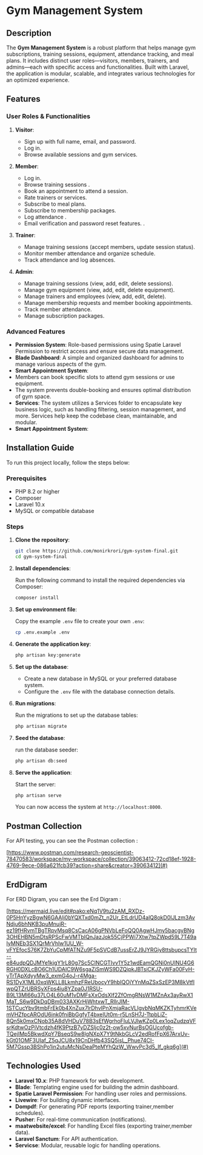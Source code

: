 # Gym Management System

## Description

The **Gym Management System** is a robust platform that helps manage gym subscriptions, training sessions, equipment, attendance tracking, and meal plans. It includes distinct user roles—visitors, members, trainers, and admins—each with specific access and functionalities. Built with Laravel, the application is modular, scalable, and integrates various technologies for an optimized experience.

## Features

### User Roles & Functionalities

1. **Visitor**:
   - Sign up with full name, email, and password.
   - Log in.
   - Browse available sessions and gym services.

2. **Member**:
   - Log in.
   - Browse training sessions .
   - Book an appointment to attend a session.
   - Rate trainers or services.
   - Subscribe to meal plans.
   - Subscribe to membership packages.
   - Log attendance .
   - Email verification and password reset features. .

3. **Trainer**:
   - Manage training sessions (accept members, update session status).
   - Monitor member attendance and organize schedule.
   - Track attendance and log absences.

4. **Admin**:
   - Manage training sessions (view, add, edit, delete sessions).
   - Manage gym equipment (view, add, edit, delete equipment).
   - Manage trainers and employees (view, add, edit, delete).
   - Manage membership requests and member booking appointments.
   - Track member attendance.
   - Manage subscription packages.

### Advanced Features

   - **Permission System**: Role-based permissions using Spatie Laravel Permission to   restrict access and ensure secure data management.
   - **Blade Dashboard**: A simple and organized dashboard for admins to manage   various     aspects of the gym. 
   - **Smart Appointment System**:
   - Members can book specific slots to attend gym sessions or use equipment.
   - The system prevents double-booking and ensures optimal distribution of gym space. 
   - **Services**:
     The system utilizes a Services folder to encapsulate key business logic, such as handling filtering, session management, and more. Services help keep the codebase clean, maintainable, and modular. 
   - **Smart Appointment System**: 



## Installation Guide

To run this project locally, follow the steps below:

### Prerequisites
- PHP 8.2 or higher
- Composer
- Laravel 10.x
- MySQL or compatible database

### Steps

1. **Clone the repository**:

   ```bash
   git clone https://github.com/monirkrori/gym-system-final.git
   cd gym-system-final
   ```

2. **Install dependencies**:

   Run the following command to install the required dependencies via Composer:

   ```bash
   composer install
   ```

3. **Set up environment file**:

   Copy the example `.env` file to create your own `.env`:

   ```bash
   cp .env.example .env
   ```

4. **Generate the application key**:

   ```bash
   php artisan key:generate
   ```

5. **Set up the database**:

   - Create a new database in MySQL or your preferred database system.
   - Configure the `.env` file with the database connection details.

6. **Run migrations**:

   Run the migrations to set up the database tables:

   ```bash
   php artisan migrate
   ```

7. **Seed the database**:

    run the database seeder:

   ```bash
   php artisan db:seed
   ```

8. **Serve the application**:

   Start the  server:

   ```bash
   php artisan serve
   ```

   You can now access the system at `http://localhost:8000`.

## Postman Collection

For API testing, you can see the Postman collection :

[https://www.postman.com/research-geoscientist-78470583/workspace/my-workspace/collection/39063412-72cd18ef-1928-4769-9ece-086a621fcb39?action=share&creator=39063412](#)

## ErdDigram 

For ERD Digram, you can see the Erd Digram :

[https://mermaid.live/edit#pako:eNq1V9tu2zAM_RXDz-0P5HnYyzBgwN6GAAIj0bYQXTxd0mZt_n2Ur_EtLdrUD4alQ8okD0lJLzm3AvNdju6bhNKB3puMnujR-ez19fHRvmTBgTRpvMsq8CsCacA06gPNVbLeFoQQ0AgwHJmy5bacgyBNg3OHEHBN5mDtsRPScFwVMTbIQnJazJok55CjPPWi7Xtw7tpZWpd59L7T49aIyMNEb3SX1QrMrVhIw1UU_W-vFYEfocS76K7ZbYuCpMfATNZu9F5pSVCdB7ussErZJ9JYRGiy8ttsbupcsTYIt--e84udpQDJMYe1kjgY1rL80g7Sc5ClNCGTIvv1Y5z1wdEamQGNi0nUINU4G6RGH0DXLcBO6Ch1UDAIC9W6sgaZiSmWS9DZQipkJBTsiCKJZyWFa00FvH-yTrTApXdyyMw3_exmG4oJ-r4Mga-RS1DyX1MLI0xqWKLL8LkmhzFReUbocyY9hbIQOjYYnMqZSxSzEP3M8kVtfIwpQTZrUBRSyXFps4iu8YZpa0J1RSU-B9L13Ml66u37LO4L60uM1vDMFsXxOdsXlf2ZfOmgRNsW1MZnAx3ayRwX1MaT_S6w9DkDqDBm033AXKrHjWhtxwT_RllrJIM-1STCucYbv9tmbFrEk0b4XnZux7lrDhvlPnXmjaRacVLIgvbNqMKZKTyhmrKVemVHZfpcAROdU6ink0fniBbGgfyT4bxeIUt0m-r5LnSH7J-TtpbLjZ-8Qn5k0mxCNob35A8dVHDuV78B3sEfWgrhoFIuLVJlwKZp0Lex1oqZudzqVFsrKdtwOzPiVtcdzh4fK9PtzB7yDZSljc0z2t-ow5xvNurBsOGUcofgb-TQejIMp5BkwdXpY7BseqS9w8lgNXpX7Y9tNkbGLcV2edRofFpX67ArxUv-kGt01OMF3UIaf_Z5qJCU8x19CnDHfb43SQ5isL_Phue74CI-5M7Gssp3BShPo1in2utuMcNsDeaPteMYhQzW_WwvPc3d5_If_gkq6g](#)

## Technologies Used

- **Laravel 10.x**: PHP framework for web development.
- **Blade**: Templating engine used for building the admin dashboard.
- **Spatie Laravel Permission**: For handling user roles and permissions.
- **Livewire**: For building dynamic interfaces.
- **Dompdf**: For generating PDF reports (exporting trainer,member schedules).
- **Pusher**: For real-time communication (notifications).
- **maatwebsite/excel**: For handling Excel files (exporting trainer,member data).
- **Laravel Sanctum**: For API authentication.
- **Servicse**: Modular, reusable logic for handling operations.

